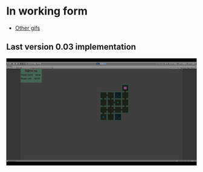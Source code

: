# In working form
* [Other gifs](https://github.com/Shichifu-gd/DungeonGeneration/tree/master/Gif)

## Last version 0.03 implementation  

![Gif version 00.3](https://github.com/Shichifu-gd/DungeonGeneration/blob/master/Gif/Gif%20version%2000.3.gif) 
